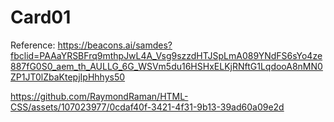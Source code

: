 # Card01

Reference: https://beacons.ai/samdes?fbclid=PAAaYRSBFrq9mthpJwL4A_Vsg9szzdHTJSpLmA089YNdFS6sYo4ze887fG0S0_aem_th_AULLG_6G_WSVm5du16HSHxELKjRNftG1LqdooA8nMN0ZP1JT0lZbaKtepjIpHhhys50


https://github.com/RaymondRaman/HTML-CSS/assets/107023977/0cdaf40f-3421-4f31-9b13-39ad60a09e2d

